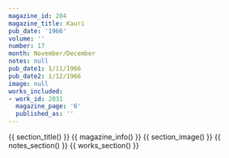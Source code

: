 ```yaml
---
magazine_id: 204
magazine_title: Kauri
pub_date: '1966'
volume: ''
number: 17
month: November/December
notes: null
pub_date1: 1/11/1966
pub_date2: 1/12/1966
image: null
works_included:
- work_id: 2031
  magazine_page: '6'
  published_as: ''
---
```


{{ section_title() }}
{{ magazine_info() }}
{{ section_image() }}
{{ notes_section() }}
{{ works_section() }}
